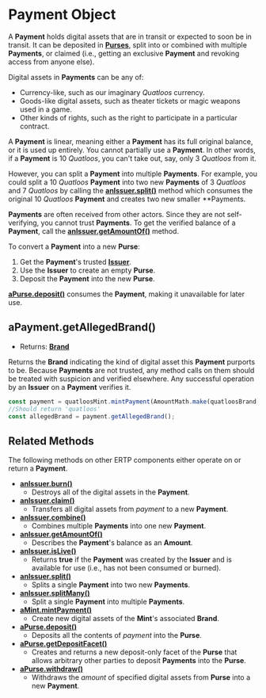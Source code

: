 # Payment Object
A **Payment** holds digital assets that are in transit or 
expected to soon be in transit. It can be deposited in **[Purses](./purse.md)**, 
split into or combined with multiple **Payments**, or claimed (i.e., getting
an exclusive **Payment** and revoking access from anyone else). 

Digital assets in **Payments** can be any of:
- Currency-like, such as our imaginary *Quatloos* currency.
- Goods-like digital assets, such as theater tickets or magic weapons used in a game.
- Other kinds of rights, such as the right to participate in a particular contract.

A **Payment** is linear, meaning either a **Payment** has its full
original balance, or it is used up entirely. You cannot partially use a
**Payment**. In other words, if a **Payment** is 10 *Quatloos*, you can't
take out, say, only 3 *Quatloos* from it.

However, you can split a **Payment** into multiple **Payments**. For example, you could split a 
10 *Quatloos* **Payment** into two new **Payments** of 3 *Quatloos* and 7 *Quatloos* by calling the
**[anIssuer.split()](./issuer.md#anissuer-split-payment-paymentamounta)** method which consumes the 
original 10 *Quatloos* **Payment** and creates two new smaller **Payments.

**Payments** are often received from other actors. Since they are not self-verifying,
you cannot trust **Payments**. To get the verified balance of a **Payment**, call the **[anIssuer.getAmountOf()](./issuer.md#anissuer-getamountof-payment)** method.

To convert a **Payment** into a new **Purse**: 
1. Get the **Payment**'s trusted **[Issuer](./issuer.md)**. 
2. Use the **Issuer** to create an empty **Purse**.
3. Deposit the **Payment** into the new **Purse**. 

**[aPurse.deposit()](./purse.md#apurse-deposit-payment-optamount)** consumes the **Payment**,
making it unavailable for later use.

## aPayment.getAllegedBrand()
- Returns: **[Brand](./brand.md)**

Returns the **Brand** indicating the kind of digital asset this **Payment** purports to be. 
Because **Payments** are not trusted, any method calls on them
should be treated with suspicion and verified elsewhere.
Any successful operation by an **Issuer** on a **Payment** verifies it.

```js
const payment = quatloosMint.mintPayment(AmountMath.make(quatloosBrand, 10n));
//Should return 'quatloos'
const allegedBrand = payment.getAllegedBrand();
```

## Related Methods

The following methods on other ERTP components either operate
on or return a **Payment**.

- [**anIssuer.burn()**](./issuer.md#anissuer-burn-payment-optamount)
  - Destroys all of the digital assets in the **Payment**.
- [**anIssuer.claim()**](./issuer.md#anissuer-claim-payment-optamount)
  - Transfers all digital assets from *payment* to a new **Payment**.
- [**anIssuer.combine()**](./issuer.md#anissuer-combine-paymentsarray-opttotalamount)
  - Combines multiple **Payments** into one new **Payment**.
- [**anIssuer.getAmountOf()**](./issuer.md#anissuer-getamountof-payment)
  - Describes the **Payment**'s balance as an **Amount**.
- [**anIssuer.isLive()**](./issuer.md#anissuer-islive-payment)
  - Returns **true** if the **Payment** was created by the **Issuer** and is available for use (i.e., has not been consumed or burned).
- [**anIssuer.split()**](./issuer.md#anissuer-split-payment-paymentamounta)
  - Splits a single **Payment** into two new **Payments**.
- [**anIssuer.splitMany()**](./issuer.md#anissuer-splitmany-payment-amountarray)
  - Split a single **Payment** into multiple **Payments**.
- [**aMint.mintPayment()**](./mint.md#amint-mintpayment-newamount)
  - Create new digital assets of the **Mint**'s associated **Brand**.
- [**aPurse.deposit()**](./purse.md#apurse-deposit-payment-optamount)
  - Deposits all the contents of *payment* into the **Purse**.
- [**aPurse.getDepositFacet()**](./purse.md#apurse-getdepositfacet)
  - Creates and returns a new deposit-only facet of the **Purse** that allows arbitrary other parties to deposit **Payments** into the **Purse**.
- [**aPurse.withdraw()**](./purse.md#apurse-withdraw-amount)
  - Withdraws the *amount* of specified digital assets from **Purse** into a new **Payment**.
